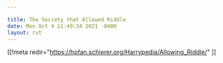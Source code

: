 ```yaml
---

title: The Society that Allowed Riddle
date: Mon Oct 4 11:49:34 2021 -0400
layout: rut
---
```


[[!meta redir="https://hpfan.schierer.org/Harrypedia/Allowing_Riddle/" ]]

